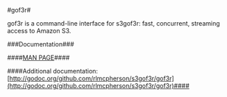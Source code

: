 #gof3r#

gof3r is a command-line interface for s3gof3r: fast, concurrent, streaming access to Amazon S3.

###Documentation###

####[MAN PAGE](http://randallmcpherson.com/gof3r.html)####

####Additional documentation: [http://godoc.org/github.com/rlmcpherson/s3gof3r/gof3r](http://godoc.org/github.com/rlmcpherson/s3gof3r/gof3r)####




